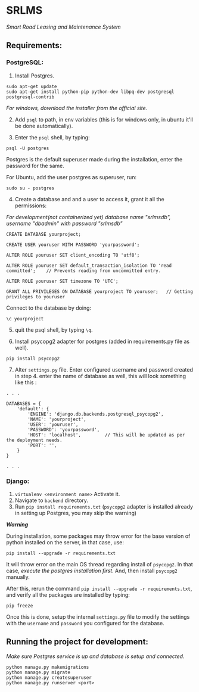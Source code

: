 # SRLMS
*Smart Road Leasing and Maintenance System*


## Requirements:

### PostgreSQL:

1. Install Postgres.
```
sudo apt-get update
sudo apt-get install python-pip python-dev libpq-dev postgresql postgresql-contrib

```

_For windows, download the installer from the official site._

2. Add `psql` to path, in env variables (this is for windows only, in ubuntu it'll be done automatically).

3. Enter the `psql` shell, by typing:

`psql -U postgres` 

Postgres is the default superuser made during the installation, enter the password for the same. 

For Ubuntu, add the user postgres as superuser, run:

`sudo su - postgres`

4. Create a database and and a user to access it, grant it all the permissions:

*For development(not containerized yet) database name "srlmsdb", username "dbadmin" with password "srlmsdb"*

```
CREATE DATABASE yourproject;

CREATE USER youruser WITH PASSWORD 'yourpassword';

ALTER ROLE youruser SET client_encoding TO 'utf8';

ALTER ROLE youruser SET default_transaction_isolation TO 'read committed';    // Prevents reading from uncommitted entry.

ALTER ROLE youruser SET timezone TO 'UTC';

GRANT ALL PRIVILEGES ON DATABASE yourproject TO youruser;   // Getting privileges to youruser
```

Connect to the database by doing:

`\c yourproject`

5. quit the psql shell, by typing `\q`.

6. Install psycopg2 adapter for postgres (added in requirements.py file as well).

`pip install psycopg2`

7. Alter `settings.py` file. Enter configured username and password created in step 4. enter the name of database as well, this will look something like this :

```
. . .

DATABASES = {
    'default': {
        'ENGINE': 'django.db.backends.postgresql_psycopg2',
        'NAME': 'yourproject',
        'USER': 'youruser',
        'PASSWORD': 'yourpassword',
        'HOST': 'localhost',         // This will be updated as per the deployment needs.
        'PORT': '',
    }
}

. . .
```


### Django:

1. `virtualenv <environment name>` Activate it.
2.  Navigate to `backend` directory. 
3.  Run `pip install requirements.txt` (`psycopg2` adapter is installed already in setting up Postgres, you may skip the warning)

**_Warning_**

During installation, some packages may throw error for the base version of python installed on the server, in that case, use:

`pip install --upgrade -r requirements.txt`

It will throw error on the main OS thread regarding install of `psycopg2`. In that case, *execute the postgres installation first*. And, then install `psycopg2` manually.

After this, rerun the command `pip install --upgrade -r requirements.txt`, and verify all the packages are installed by typing:

`pip freeze`

Once this is done, setup the internal `settings.py` file to modify the settings with the `username` and `password` you configured for the database.

## Running the project for development:

_Make sure Postgres service is up and database is setup and connected._

```
python manage.py makemigrations
python manage.py migrate
python manage.py createsuperuser
python manage.py runserver <port>

```
